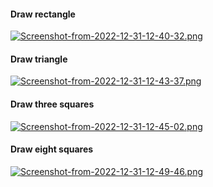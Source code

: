 #### Draw rectangle
[![Screenshot-from-2022-12-31-12-40-32.png](https://i.postimg.cc/pX5WDyTy/Screenshot-from-2022-12-31-12-40-32.png)](https://postimg.cc/ykBCK10z)  
  
#### Draw triangle  
[![Screenshot-from-2022-12-31-12-43-37.png](https://i.postimg.cc/Gm5mWNpg/Screenshot-from-2022-12-31-12-43-37.png)](https://postimg.cc/nXqx73Bq)  
  
#### Draw three squares
[![Screenshot-from-2022-12-31-12-45-02.png](https://i.postimg.cc/X7gZzQFt/Screenshot-from-2022-12-31-12-45-02.png)](https://postimg.cc/6yy57VMh)  

#### Draw eight squares  
[![Screenshot-from-2022-12-31-12-49-46.png](https://i.postimg.cc/NMMqQGP1/Screenshot-from-2022-12-31-12-49-46.png)](https://postimg.cc/TyZH9xxw)
